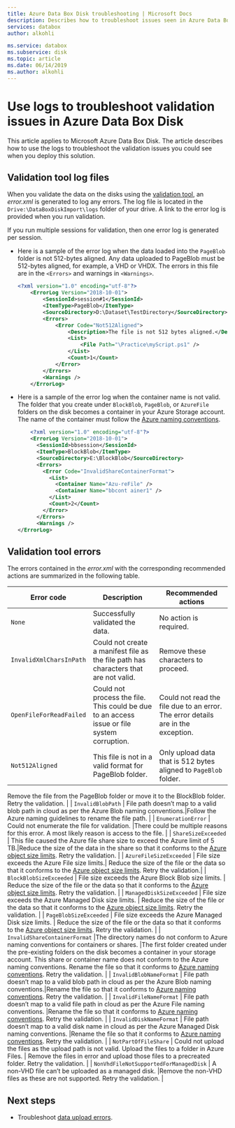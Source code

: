 ```yaml
---
title: Azure Data Box Disk troubleshooting | Microsoft Docs 
description: Describes how to troubleshoot issues seen in Azure Data Box Disk.
services: databox
author: alkohli

ms.service: databox
ms.subservice: disk
ms.topic: article
ms.date: 06/14/2019
ms.author: alkohli
---
```


# Use logs to troubleshoot validation issues in Azure Data Box Disk

This article applies to Microsoft Azure Data Box Disk. The article describes how to use the logs to troubleshoot the validation issues you could see when you deploy this solution.

## Validation tool log files

When you validate the data on the disks using the [validation tool](data-box-disk-deploy-copy-data.md#validate-data), an *error.xml* is generated to log any errors. The log file is located in the  `Drive:\DataBoxDiskImport\logs` folder of your drive. A link to the error log is provided when you run validation.

<!--![Validation tool with link to error log](media/data-box-disk-troubleshoot/validation-tool-link-error-log.png)-->

If you run multiple sessions for validation, then one error log is generated per session.

- Here is a sample of the error log when the data loaded into the `PageBlob` folder is not 512-bytes aligned. Any data uploaded to PageBlob must be 512-bytes aligned, for example, a VHD or VHDX. The errors in this file are in the `<Errors>` and warnings in `<Warnings>`.

    ```xml
    <?xml version="1.0" encoding="utf-8"?>
    	<ErrorLog Version="2018-10-01">
    		<SessionId>session#1</SessionId>
    		<ItemType>PageBlob</ItemType>
    		<SourceDirectory>D:\Dataset\TestDirectory</SourceDirectory>
    		<Errors>
    			<Error Code="Not512Aligned">
    				<Description>The file is not 512 bytes aligned.</Description>
    				<List>
    					<File Path="\Practice\myScript.ps1" />
    				</List>
    				<Count>1</Count>
    			</Error>
    		</Errors>
    		<Warnings />
    	</ErrorLog>
    ```

- Here is a sample of the error log when the container name is not valid. The folder that you create under `BlockBlob`, `PageBlob`, or `AzureFile` folders on the disk becomes a container in your Azure Storage account. The name of the container must follow the [Azure naming conventions](data-box-disk-limits.md#azure-block-blob-page-blob-and-file-naming-conventions).

    ```xml
    	<?xml version="1.0" encoding="utf-8"?>
    	<ErrorLog Version="2018-10-01">
    	  <SessionId>bbsession</SessionId>
    	  <ItemType>BlockBlob</ItemType>
    	  <SourceDirectory>E:\BlockBlob</SourceDirectory>
    	  <Errors>
    	    <Error Code="InvalidShareContainerFormat">
    	      <List>
    	        <Container Name="Azu-reFile" />
    	        <Container Name="bbcont ainer1" />
    	      </List>
    	      <Count>2</Count>
    	    </Error>
    	  </Errors>
    	  <Warnings />
    </ErrorLog>
    ```

## Validation tool errors

The errors contained in the *error.xml* with the corresponding recommended actions are summarized in the following table.

| Error code| Description                       | Recommended actions               |
|------------|--------------------------|-----------------------------------|
| `None` | Successfully validated the data. | No action is required. |
| `InvalidXmlCharsInPath` |Could not create a manifest file as the file path has characters that are not valid. | Remove these characters to proceed.  |
| `OpenFileForReadFailed`| Could not process the file. This could be due to an access issue or file system corruption.|Could not read the file due to an error. The error details are in the exception. |
| `Not512Aligned` | This file is not in a valid format for PageBlob folder.| Only upload data that is 512 bytes aligned to `PageBlob` folder.
Remove the file from the PageBlob folder or move it to the BlockBlob folder. Retry the validation.
  |
| `InvalidBlobPath` | File path doesn’t map to a valid blob path in cloud as per the Azure Blob naming conventions.|Follow the Azure naming guidelines to rename the file path. |
| `EnumerationError` | Could not enumerate the file for validation. |There could be multiple reasons for this error. A most likely reason is access to the file. |
| `ShareSizeExceeded` | This file caused the Azure file share size to exceed the Azure limit of 5 TB.|Reduce the size of the data in the share so that it conforms to the [Azure object size limits](data-box-disk-limits.md#azure-object-size-limits). Retry the validation. |
| `AzureFileSizeExceeded` | File size exceeds the Azure File size limits.| Reduce the size of the file or the data so that it conforms to the [Azure object size limits](data-box-disk-limits.md#azure-object-size-limits). Retry the validation.|
| `BlockBlobSizeExceeded` | File size exceeds the Azure Block Blob size limits. | Reduce the size of the file or the data so that it conforms to the [Azure object size limits](data-box-disk-limits.md#azure-object-size-limits). Retry the validation. |
| `ManagedDiskSizeExceeded` | File size exceeds the Azure Managed Disk size limits. | Reduce the size of the file or the data so that it conforms to the [Azure object size limits](data-box-disk-limits.md#azure-object-size-limits). Retry the validation. |
| `PageBlobSizeExceeded` | File size exceeds the Azure Managed Disk size limits. | Reduce the size of the file or the data so that it conforms to the [Azure object size limits](data-box-disk-limits.md#azure-object-size-limits). Retry the validation. |
| `InvalidShareContainerFormat`  |The directory names do not conform to Azure naming conventions for containers or shares.         |The first folder created under the pre-existing folders on the disk becomes a container in your storage account. This share or container name does not conform to the Azure naming conventions. Rename the file so that it conforms to [Azure naming conventions](data-box-disk-limits.md#azure-block-blob-page-blob-and-file-naming-conventions). Retry the validation.   |
| `InvalidBlobNameFormat` | File path doesn’t map to a valid blob path in cloud as per the Azure Blob naming conventions.|Rename the file so that it conforms to [Azure naming conventions](data-box-disk-limits.md#azure-block-blob-page-blob-and-file-naming-conventions). Retry the validation. |
| `InvalidFileNameFormat` | File path doesn’t map to a valid file path in cloud as per the Azure File naming conventions. |Rename the file so that it conforms to [Azure naming conventions](data-box-disk-limits.md#azure-block-blob-page-blob-and-file-naming-conventions). Retry the validation. |
| `InvalidDiskNameFormat` | File path doesn’t map to a valid disk name in cloud as per the Azure Managed Disk naming conventions. |Rename the file so that it conforms to [Azure naming conventions](data-box-disk-limits.md#azure-block-blob-page-blob-and-file-naming-conventions). Retry the validation.       |
| `NotPartOfFileShare` | Could not upload the files as the upload path is not valid. Upload the files to a folder in Azure Files.   | Remove the files in error and upload those files to a precreated folder. Retry the validation. |
| `NonVhdFileNotSupportedForManagedDisk` | A non-VHD file can’t be uploaded as a managed disk. |Remove the non-VHD files as these are not supported. Retry the validation. |


## Next steps

- Troubleshoot [data upload errors](data-box-disk-troubleshoot-upload.md).
